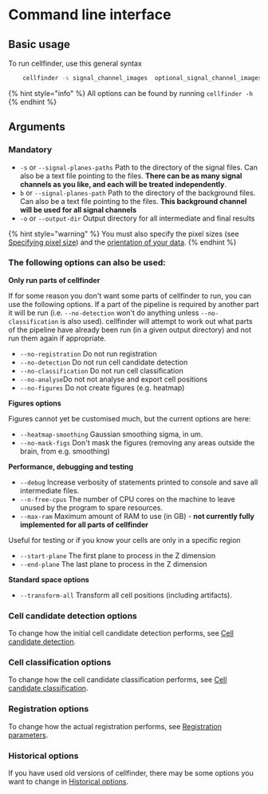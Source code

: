 # Command line interface

## Basic usage

To run cellfinder, use this general syntax

```bash
    cellfinder -s signal_channel_images  optional_signal_channel_images -b background_channel_images -o /path/to/output_directory -x 2 -y 2 -z 5 --orientation asl
```

{% hint style="info" %}
All options can be found by running `cellfinder -h`
{% endhint %}

## Arguments

### Mandatory

* `-s` or `--signal-planes-paths` Path to the directory of the signal files. Can also be a text file pointing to the files. **There can be as many signal channels as you like, and each will be treated independently**. 
* `b` or `--signal-planes-path` Path to the directory of the background files. Can also be a text file pointing to the files.  **This background channel will be used for all signal channels**
* `-o` or `--output-dir` Output directory for all intermediate and final results

{% hint style="warning" %}
You must also specify the pixel sizes \(see [Specifying pixel size](../../pixel-sizes.md)\) and the [orientation of your data](../../image-orientation.md).
{% endhint %}

### The following options can also be used:

**Only run parts of cellfinder**

If for some reason you don't want some parts of cellfinder to run, you can use the following options. If a part of the pipeline is required by another part it will be run \(i.e. `--no-detection` won't do anything unless `--no-classification` is also used\). cellfinder will attempt to work out what parts of the pipeline have already been run \(in a given output directory\) and not run them again if appropriate.

* `--no-registration` Do not run registration 
* `--no-detection` Do not run cell candidate detection
* `--no-classification` Do not run cell classification
* `--no-analyse`Do not not analyse and export cell positions
* `--no-figures` Do not create figures \(e.g. heatmap\)

**Figures options**

Figures cannot yet be customised much, but the current options are here:

* `--heatmap-smoothing` Gaussian smoothing sigma, in um.
* `--no-mask-figs` Don't mask the figures \(removing any areas outside the brain, from e.g. smoothing\)

**Performance, debugging and testing**

* `--debug` Increase verbosity of statements printed to console and save all intermediate files.
* `--n-free-cpus` The number of CPU cores on the machine to leave unused by the program to spare resources.
* `--max-ram` Maximum amount of RAM to use \(in GB\) - **not currently fully implemented for all parts of cellfinder**

Useful for testing or if you know your cells are only in a specific region

* `--start-plane` The first plane to process in the Z dimension
* `--end-plane` The last plane to process in the Z dimension

**Standard space options**

* `--transform-all` Transform all cell positions \(including artifacts\).

### Cell candidate detection options

To change how the initial cell candidate detection performs, see [Cell candidate detection](candidate-detection.md).

### Cell classification options

To change how the cell candidate classification performs, see [Cell candidate classification](classification.md).

### Registration options

To change how the actual registration performs, see [Registration parameters](../../../brainreg/user-guide/parameters.md).

### **Historical options**

If you have used old versions of cellfinder, there may be some options you want to change in [Historical options](historical-options.md).

